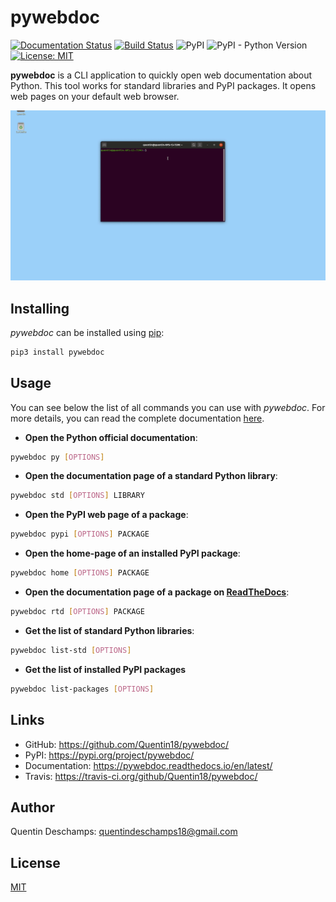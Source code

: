 # pywebdoc
[![Documentation Status](https://readthedocs.org/projects/pywebdoc/badge/?version=latest)](https://pywebdoc.readthedocs.io/en/latest/?badge=latest)
[![Build Status](https://travis-ci.org/Quentin18/pywebdoc.svg?branch=master)](https://travis-ci.org/Quentin18/pywebdoc)
![PyPI](https://img.shields.io/pypi/v/pywebdoc)
![PyPI - Python Version](https://img.shields.io/pypi/pyversions/pywebdoc)
[![License: MIT](https://img.shields.io/badge/License-MIT-yellow.svg)](https://opensource.org/licenses/MIT)

**pywebdoc** is a CLI application to quickly open web documentation about Python. This tool works for standard libraries and PyPI packages. It opens web pages on your default web browser.

![Demo](https://github.com/Quentin18/pywebdoc/blob/master/docs/source/img/demo.gif)

## Installing
*pywebdoc* can be installed using [pip](https://pip.pypa.io/en/stable/):
```bash
pip3 install pywebdoc
```

## Usage
You can see below the list of all commands you can use with *pywebdoc*. For more details, you can read the complete documentation [here](https://pywebdoc.readthedocs.io/en/latest/). 

* **Open the Python official documentation**:
```bash
pywebdoc py [OPTIONS]
```
* **Open the documentation page of a standard Python library**:
```bash
pywebdoc std [OPTIONS] LIBRARY
```
* **Open the PyPI web page of a package**:
```bash
pywebdoc pypi [OPTIONS] PACKAGE
```
* **Open the home-page of an installed PyPI package**:
```bash
pywebdoc home [OPTIONS] PACKAGE
```
* **Open the documentation page of a package on [ReadTheDocs](https://readthedocs.org)**:
```bash
pywebdoc rtd [OPTIONS] PACKAGE
```
* **Get the list of standard Python libraries**:
```bash
pywebdoc list-std [OPTIONS]
```
* **Get the list of installed PyPI packages**
```bash
pywebdoc list-packages [OPTIONS]
```

## Links
- GitHub: https://github.com/Quentin18/pywebdoc/
- PyPI: https://pypi.org/project/pywebdoc/
- Documentation: https://pywebdoc.readthedocs.io/en/latest/
- Travis: https://travis-ci.org/github/Quentin18/pywebdoc/

## Author
Quentin Deschamps: quentindeschamps18@gmail.com

## License
[MIT](https://choosealicense.com/licenses/mit/)